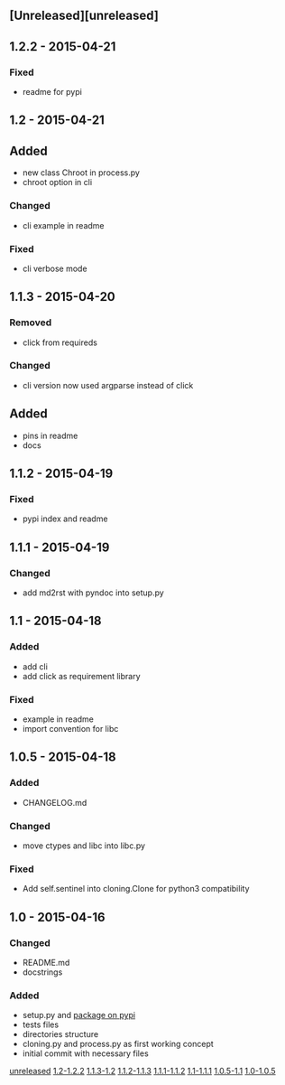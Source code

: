 ## [Unreleased][unreleased]

## 1.2.2 - 2015-04-21
### Fixed
- readme for pypi

## 1.2 - 2015-04-21
## Added
- new class Chroot in process.py
- chroot option in cli

### Changed
- cli example in readme

### Fixed
- cli verbose mode

## 1.1.3 - 2015-04-20
### Removed
- click from requireds

### Changed
- cli version now used argparse instead of click

## Added
- pins in readme
- docs

## 1.1.2 - 2015-04-19
### Fixed
- pypi index and readme

## 1.1.1 - 2015-04-19
### Changed
- add md2rst with pyndoc into setup.py

## 1.1 - 2015-04-18
### Added
- add cli
- add click as requirement library

### Fixed
- example in readme
- import convention for libc

## 1.0.5 - 2015-04-18
### Added
- CHANGELOG.md

### Changed
- move ctypes and libc into libc.py

### Fixed
- Add self.sentinel into cloning.Clone for python3 compatibility

## 1.0 - 2015-04-16
### Changed
- README.md
- docstrings

### Added
- setup.py and [package on pypi](https://pypi.python.org/pypi?name=pyspaces&version=1.0&:action=display)
- tests files
- directories structure
- cloning.py and process.py as first working concept
- initial commit with necessary files

[unreleased](https://github.com/Friz-zy/pyspaces/compare/v1.2.2...HEAD)
[1.2-1.2.2](https://github.com/Friz-zy/pyspaces/compare/v1.2...v1.2.2)
[1.1.3-1.2](https://github.com/Friz-zy/pyspaces/compare/v1.1.3...v1.2)
[1.1.2-1.1.3](https://github.com/Friz-zy/pyspaces/compare/v1.1.2...v1.1.3)
[1.1.1-1.1.2](https://github.com/Friz-zy/pyspaces/compare/v1.1.1...v1.1.2)
[1.1-1.1.1](https://github.com/Friz-zy/pyspaces/compare/v1.1...v1.1.1)
[1.0.5-1.1](https://github.com/Friz-zy/pyspaces/compare/v1.0.5...v1.1)
[1.0-1.0.5](https://github.com/Friz-zy/pyspaces/compare/v1.0...v1.0.5)
